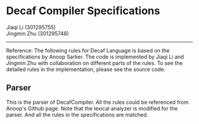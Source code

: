 
Decaf Compiler Specifications
===================
Jiaqi Li (301295755) <br> Jingmin Zhu (301295748)

-------------------

Reference: The following rules for Decaf Language is based on the specifications by Anoop Sarker. 
The code is implemented by Jiaqi Li and Jingmin Zhu with collaboration on different parts of the rules. 
To see the detailed rules in the implementation, please see the source code.  

## Parser ##
This is the parser of DecafCompiler. All the rules could be referenced from Anoop's Github page. 
Note that the lexical analyzer is modified for the parser. And all the rules in the specifications are matched. 
  
